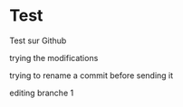 # Test
Test sur Github

trying the modifications

trying to rename a commit before sending it 

editing branche 1

